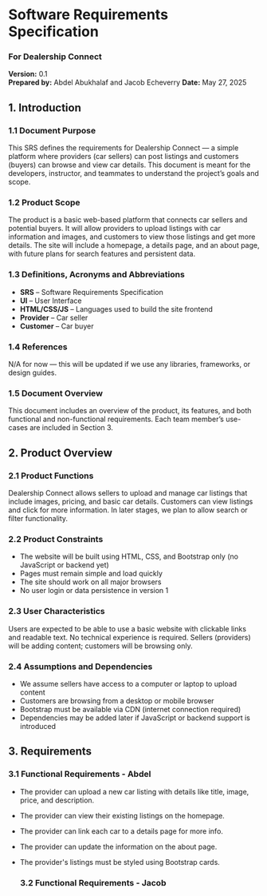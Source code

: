 # Software Requirements Specification  
### For Dealership Connect  
**Version:** 0.1  
**Prepared by:** Abdel Abukhalaf and Jacob Echeverry 
**Date:** May 27, 2025  

## 1. Introduction

### 1.1 Document Purpose  
This SRS defines the requirements for Dealership Connect — a simple platform where providers (car sellers) can post listings and customers (buyers) can browse and view car details. This document is meant for the developers, instructor, and teammates to understand the project’s goals and scope.

### 1.2 Product Scope  
The product is a basic web-based platform that connects car sellers and potential buyers. It will allow providers to upload listings with car information and images, and customers to view those listings and get more details. The site will include a homepage, a details page, and an about page, with future plans for search features and persistent data.

### 1.3 Definitions, Acronyms and Abbreviations  
- **SRS** – Software Requirements Specification  
- **UI** – User Interface  
- **HTML/CSS/JS** – Languages used to build the site frontend  
- **Provider** – Car seller  
- **Customer** – Car buyer  

### 1.4 References  
N/A for now — this will be updated if we use any libraries, frameworks, or design guides.

### 1.5 Document Overview  
This document includes an overview of the product, its features, and both functional and non-functional requirements. Each team member’s use-cases are included in Section 3.

## 2. Product Overview

### 2.1 Product Functions  
Dealership Connect allows sellers to upload and manage car listings that include images, pricing, and basic car details. Customers can view listings and click for more information. In later stages, we plan to allow search or filter functionality.

### 2.2 Product Constraints  
- The website will be built using HTML, CSS, and Bootstrap only (no JavaScript or backend yet)
- Pages must remain simple and load quickly
- The site should work on all major browsers
- No user login or data persistence in version 1

### 2.3 User Characteristics  
Users are expected to be able to use a basic website with clickable links and readable text. No technical experience is required. Sellers (providers) will be adding content; customers will be browsing only.

### 2.4 Assumptions and Dependencies  
- We assume sellers have access to a computer or laptop to upload content
- Customers are browsing from a desktop or mobile browser
- Bootstrap must be available via CDN (internet connection required)
- Dependencies may be added later if JavaScript or backend support is introduced

## 3. Requirements

### 3.1 Functional Requirements - Abdel 

- The provider can upload a new car listing with details like title, image, price, and description.
- The provider can view their existing listings on the homepage.
- The provider can link each car to a details page for more info.
- The provider can update the information on the about page.
- The provider's listings must be styled using Bootstrap cards.

  ### 3.2 Functional Requirements - Jacob

<!-- describe customer-side features  -->


